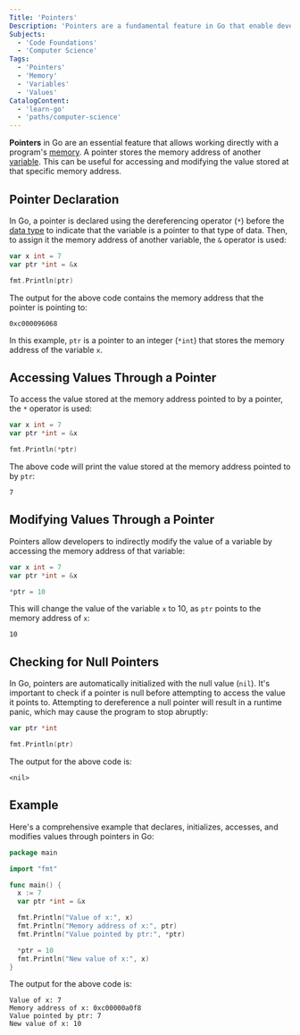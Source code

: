 ```yaml
---
Title: 'Pointers'
Description: 'Pointers are a fundamental feature in Go that enable developers to manage memory efficiently and directly.'
Subjects:
  - 'Code Foundations'
  - 'Computer Science'
Tags:
  - 'Pointers'
  - 'Memory'
  - 'Variables'
  - 'Values'
CatalogContent:
  - 'learn-go'
  - 'paths/computer-science'
---
```


**Pointers** in Go are an essential feature that allows working directly with a program's [memory](https://www.codecademy.com/resources/docs/go/memory). A pointer stores the memory address of another [variable](https://www.codecademy.com/resources/docs/go/variables). This can be useful for accessing and modifying the value stored at that specific memory address.

## Pointer Declaration

In Go, a pointer is declared using the dereferencing operator (`*`) before the [data type](https://www.codecademy.com/resources/docs/go/data-types) to indicate that the variable is a pointer to that type of data. Then, to assign it the memory address of another variable, the `&` operator is used:

```go
var x int = 7
var ptr *int = &x

fmt.Println(ptr)
```

The output for the above code contains the memory address that the pointer is pointing to:

```shell
0xc000096068
```

In this example, `ptr` is a pointer to an integer (`*int`) that stores the memory address of the variable `x`.

## Accessing Values Through a Pointer

To access the value stored at the memory address pointed to by a pointer, the `*` operator is used:

```go
var x int = 7
var ptr *int = &x

fmt.Println(*ptr)
```

The above code will print the value stored at the memory address pointed to by `ptr`:

```shell
7
```

## Modifying Values Through a Pointer

Pointers allow developers to indirectly modify the value of a variable by accessing the memory address of that variable:

```go
var x int = 7
var ptr *int = &x

*ptr = 10
```

This will change the value of the variable `x` to 10, as `ptr` points to the memory address of `x`:

```shell
10
```

## Checking for Null Pointers

In Go, pointers are automatically initialized with the null value (`nil`). It's important to check if a pointer is null before attempting to access the value it points to. Attempting to dereference a null pointer will result in a runtime panic, which may cause the program to stop abruptly:

```go
var ptr *int

fmt.Println(ptr)
```

The output for the above code is:

```shell
<nil>
```

## Example

Here's a comprehensive example that declares, initializes, accesses, and modifies values through pointers in Go:

```go
package main

import "fmt"

func main() {
  x := 7
  var ptr *int = &x

  fmt.Println("Value of x:", x)
  fmt.Println("Memory address of x:", ptr)
  fmt.Println("Value pointed by ptr:", *ptr)

  *ptr = 10
  fmt.Println("New value of x:", x)
}
```

The output for the above code is:

```shell
Value of x: 7
Memory address of x: 0xc00000a0f8
Value pointed by ptr: 7
New value of x: 10
```
